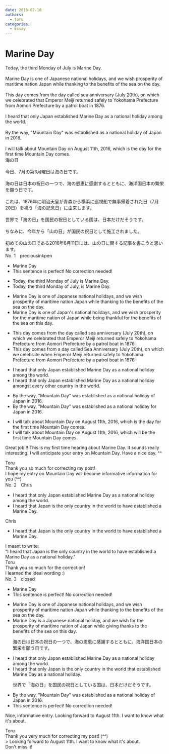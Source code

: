 ```yaml
---
date: 2016-07-18
authors:
  - toru
categories:
  - Essay
---
```


<h1 id="subject_show">Marine Day</h1>
<div class="date" hidden>Jul 18, 2016 09:37</div>
<div id="post"><div id="body_show_ori">
Today, the third Monday of July is Marine Day.<br/><br/>Marine Day is one of Japanese national holidays, and we wish prosperity of maritime nation Japan while thanking to the benefits of the sea on the day.<br/><br/>This day comes from the day called sea anniversary (July 20th), on which we celebrated that Emperor Meiji returned safely to Yokohama Prefecture from Aomori Prefecture by a patrol boat in 1876.<br/><br/>I heard that only Japan established Marine Day as a national holiday among the world.<br/><br/>By the way, "Mountain Day" was established as a national holiday of Japan in 2016.<br/><br/>I will talk about Mountain Day on August 11th, 2016, which is the day for the first time Mountain Day comes.
</div></div>

<!-- more -->

<div id="post_ja"><div id="body_show_mo">
海の日<br/><br/>今日、7月の第3月曜日は海の日です。<br/><br/>海の日は日本の祝日の一つで、海の恩恵に感謝するとともに、海洋国日本の繁栄を願う日です。<br/><br/>これは、1876年に明治天皇が青森から横浜に巡視船で無事帰着された日（7月20日）を祝う「海の記念日」に由来します。<br/><br/>世界で「海の日」を国民の祝日としている国は、日本だけだそうです。<br/><br/>ちなみに、今年から「山の日」が国民の祝日として施工されました。<br/><br/>初めての山の日である2016年8月11日には、山の日に関する記事を書こうと思います。
</div></div>
<div id="block"><div class="first_name"> No. 1　<span class="just_name">preciousinkpen</span></div><div id="block2">
<ul class="correction_field">
<li class="incorrect">Marine Day</li>
<li class="corrected perfect">This sentence is perfect! No correction needed!</li>
</ul>
<ul class="correction_field">
<li class="incorrect">Today, the third Monday of July is Marine Day.</li>
<li class="corrected correct">
Today, the third Monday of July<span class="f_blue">,</span> is Marine Day.
</li>
</ul>
<ul class="correction_field">
<li class="incorrect">Marine Day is one of Japanese national holidays, and we wish prosperity of maritime nation Japan while thanking to the benefits of the sea on the day.</li>
<li class="corrected correct">
Marine Day is one of Japan<span class="f_blue">'s</span> national holidays, and we wish prosperity <span class="f_blue">for the </span>maritime nation <span class="f_blue">of </span>Japan while <span class="f_blue">being thankful for</span> the benefits of the sea on <span class="f_blue">this </span>day.
</li>
</ul>
<ul class="correction_field">
<li class="incorrect">This day comes from the day called sea anniversary (July 20th), on which we celebrated that Emperor Meiji returned safely to Yokohama Prefecture from Aomori Prefecture by a patrol boat in 1876.</li>
<li class="corrected correct">
This day comes from <span class="f_blue">a</span> day called Sea Anniversary (July 20th), on which we celebrate <span class="f_blue">when </span>Emperor Meiji returned safely to Yokohama Prefecture from Aomori Prefecture by a patrol boat in 1876.
</li>
</ul>
<ul class="correction_field">
<li class="incorrect">I heard that only Japan established Marine Day as a national holiday among the world.</li>
<li class="corrected correct">
I heard that only Japan established Marine Day as a national holiday among<span class="f_blue">st every other country in </span>the world.
</li>
</ul>
<ul class="correction_field">
<li class="incorrect">By the way, "Mountain Day" was established as a national holiday of Japan in 2016.</li>
<li class="corrected correct">
By the way, "Mountain Day" was established as a national holiday <span class="f_blue">for</span> Japan in 2016.
</li>
</ul>
<ul class="correction_field">
<li class="incorrect">I will talk about Mountain Day on August 11th, 2016, which is the day for the first time Mountain Day comes.</li>
<li class="corrected correct">
I will talk about Mountain Day on August 11th, 2016, which <span class="f_blue">will be the</span> first time Mountain Day comes.
</li>
</ul>
<p class="comment_small">
 Great job!!! This is my first time hearing about Marine Day. It sounds really interesting! I will anticipate your entry on Mountain Day. Have a nice day. ^^
</p>

</div><div class="name"><span class="just_name">Toru</span><br>
Thank you so much for correcting my post!<br/>I hope my entry on Mountain Day will become informative information for you (^^)
</div>
</div>
<div id="block"><div class="first_name"> No. 2　<span class="just_name">Chris</span></div><div id="block2">
<ul class="correction_field">
<li class="incorrect">I heard that only Japan established Marine Day as a national holiday among the world.</li>
<li class="corrected correct">
I heard that <span class="f_blue">Japan is the only country in the world to have established a Marine Day.</span>
</li>
</ul>
</div><div class="name"><span class="just_name">Chris</span><br><div class="quote_field"><ul class="correction_field">
<li class="corrected correct">
I heard that <span class="f_blue">Japan is the only country in the world to have established a Marine Day.</span>
</li>
</ul></div>
I meant to write:<br/>"I heard that Japan is the only country in the world to have established a Marine Day as a national holiday."
</div>
<div class="name"><span class="just_name">Toru</span><br>
Thank you so much for the correction!<br/>I learned the ideal wording :)
</div>
</div>
<div id="block"><div class="first_name"> No. 3　<span class="just_name">closed</span></div><div id="block2">
<ul class="correction_field">
<li class="incorrect">Marine Day</li>
<li class="corrected perfect">This sentence is perfect! No correction needed!</li>
</ul>
<ul class="correction_field">
<li class="incorrect">Marine Day is one of Japanese national holidays, and we wish prosperity of maritime nation Japan while thanking to the benefits of the sea on the day.</li>
<li class="corrected correct">
Marine Day is <span class="f_red">a</span> Japanese national <span class="f_red">holiday</span>, and we wish <span class="f_red">for the</span> prosperity of <span class="f_blue">maritime nation of </span>Japan<span class="f_red"> </span>while <span class="f_blue">giving thanks </span>to the benefits of the sea on <span class="f_red">this</span> day.
<p class="correction_comment">海の日は日本の祝日の一つで、海の恩恵に感謝するとともに、海洋国日本の繁栄を願う日です。</p>
</li>
</ul>
<ul class="correction_field">
<li class="incorrect">I heard that only Japan established Marine Day as a national holiday among the world.</li>
<li class="corrected correct">
I heard that <span class="sline">only</span> Japan <span class="f_blue">is the only country in the world that </span>established Marine Day as a national holiday.
<p class="correction_comment">世界で「海の日」を国民の祝日としている国は、日本だけだそうです。</p>
</li>
</ul>
<ul class="correction_field">
<li class="incorrect">By the way, "Mountain Day" was established as a national holiday of Japan in 2016.</li>
<li class="corrected perfect">This sentence is perfect! No correction needed!</li>
</ul>
<p class="comment_small">
 Nice, informative entry.  Looking forward to August 11th.  I want to know what it's about.
</p>

</div><div class="name"><span class="just_name">Toru</span><br>
Thank you very much for correcting my post! (^^)<br/>&gt; Looking forward to August 11th. I want to know what it's about.<br/>Don't miss it!
</div>
</div>
